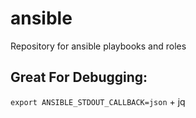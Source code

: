 # ansible
Repository for ansible playbooks and roles

## Great For Debugging:

```export ANSIBLE_STDOUT_CALLBACK=json``` + jq